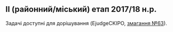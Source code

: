 ﻿## ІІ (районний/міський) етап 2017/18 н.р.
Задачі доступні для дорішування (EjudgeCKIPO, [змагання №63](https://ejudge.ckipo.edu.ua/cgi-bin/new-register?contest_id=63)).